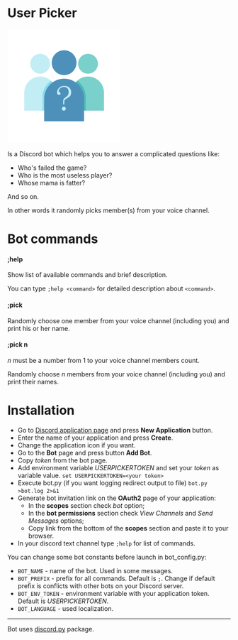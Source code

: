 # User Picker
![logo](/icon/userpicker.svg)

Is a Discord bot which helps you to answer a complicated questions
like:
* Who's failed the game?
* Who is the most useless player?
* Whose mama is fatter?

And so on.

In other words it randomly picks member(s) from your voice channel.

# Bot commands

#### ;help
Show list of available commands and brief description.

You can type `;help <command>` for detailed description about `<command>`.

#### ;pick
Randomly choose one member from your voice channel (including you) and print his or her name.

#### ;pick n
*n* must be a number from 1 to your voice channel members count.

Randomly choose *n* members from your voice channel (including you) and print their names.

# Installation
* Go to [Discord application page](https://discord.com/developers/applications)
and press **New Application** button.
* Enter the name of your application and press **Create**.
* Change the application icon if you want.
* Go to the **Bot** page and press button **Add Bot**.
* Copy *token* from the bot page.
* Add environment variable *USERPICKERTOKEN* and set your *token* as variable value.
`set USERPICKERTOKEN=<your token>`
* Execute bot.py (if you want logging redirect output to file)
`bot.py >bot.log 2>&1`
* Generate bot invitation link on the **OAuth2** page of your application:
  * In the **scopes** section check *bot* option;
  * In the **bot permissions** section check *View Channels* and *Send Messages* options;
  * Copy link from the bottom of the **scopes** section and paste it to your browser.
* In your discord text channel type `;help` for list of commands.

You can change some bot constants before launch in bot_config.py:
* `BOT_NAME` - name of the bot. Used in some messages.
* `BOT_PREFIX` - prefix for all commands. Default is `;`.
Change if default prefix is conflicts with other bots on your Discord server.
* `BOT_ENV_TOKEN` - environment variable with your application token.
Default is *USERPICKERTOKEN*.
* `BOT_LANGUAGE` - used localization.

----
Bot uses [discord.py](https://discordpy.readthedocs.io/en/latest/index.html) package.
